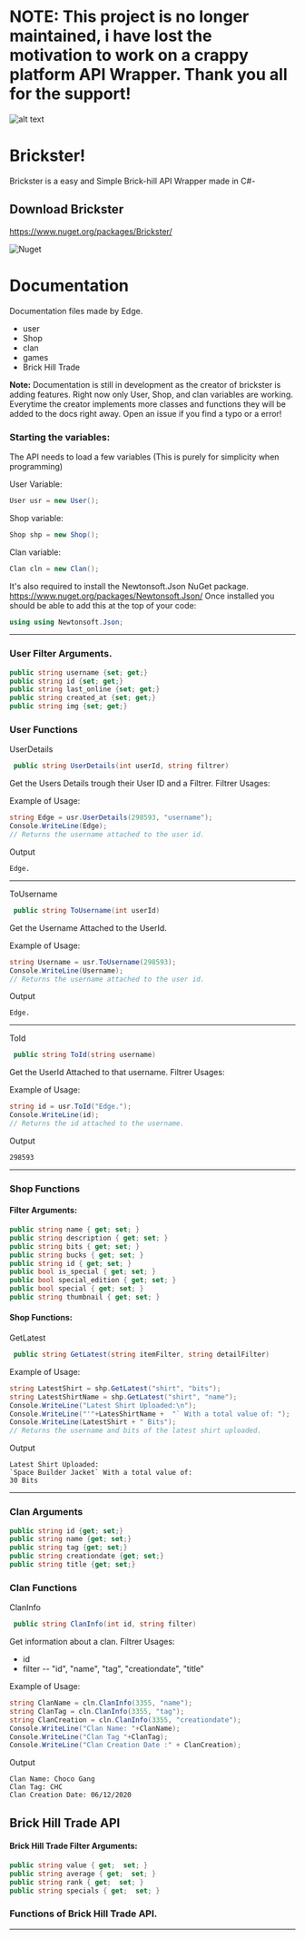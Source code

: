 # NOTE: This project is no longer maintained, i have lost the motivation to work on a crappy platform API Wrapper. Thank you all for the support!

![alt text](https://media.discordapp.net/attachments/719985228805832744/721704602600210501/unknown.png)


# Brickster!

Brickster is a easy and Simple Brick-hill API Wrapper made in C#-

## Download Brickster

https://www.nuget.org/packages/Brickster/

![Nuget](https://img.shields.io/nuget/dt/Brickster?color=%23ff&label=Downloads&logo=C&logoColor=%23fff&style=plastic)


# Documentation

Documentation files made by Edge.

 - user
 - Shop
 - clan
 - games
 - Brick Hill Trade

**Note:** Documentation is still in development as the creator of brickster is adding features. Right now only User, Shop, and clan variables are working. Everytime the creator implements more classes and functions they will be added to the docs right away. Open an issue if you find a typo or a error!
### Starting the variables:

The API needs to load a few variables (This is purely for simplicity when programming)

User Variable:
```csharp
User usr = new User();
```
Shop variable:
```csharp
Shop shp = new Shop();
```
Clan variable:
```csharp
Clan cln = new Clan();
```

It's also required to install the Newtonsoft.Json NuGet package.
https://www.nuget.org/packages/Newtonsoft.Json/
Once installed you should be able to add this at the top of your code:
```csharp
using using Newtonsoft.Json;
```

---
### User Filter Arguments.
```csharp
public string username {set; get;}
public string id {set; get;}
public string last_online {set; get;}
public string created_at {set; get;}
public string img {set; get;}
```
### User Functions

UserDetails
  ```csharp
   public string UserDetails(int userId, string filtrer)
   ```
Get the Users Details trough their User ID and a Filtrer.
Filtrer Usages:

Example of Usage:

```csharp
string Edge = usr.UserDetails(298593, "username");
Console.WriteLine(Edge);
// Returns the username attached to the user id.
```
Output

`Edge.`

---

ToUsername 
  ```csharp
   public string ToUsername(int userId)
   ```
Get the Username Attached to the UserId.

Example of Usage:

```csharp
string Username = usr.ToUsername(298593);
Console.WriteLine(Username);
// Returns the username attached to the user id.
```
Output

`Edge.`

---

ToId 
  ```csharp
   public string ToId(string username)
   ```
Get the UserId Attached to that username.
Filtrer Usages:



Example of Usage:

```csharp
string id = usr.ToId("Edge.");
Console.WriteLine(id);
// Returns the id attached to the username.
```
Output

`298593`

---
### Shop Functions
#### Filter Arguments:
```csharp
public string name { get; set; }
public string description { get; set; } 
public string bits { get; set; }
public string bucks { get; set; }  
public string id { get; set; }
public bool is_special { get; set; }
public bool special_edition { get; set; } 
public bool special { get; set; } 
public string thumbnail { get; set; }

```
#### Shop Functions: 
GetLatest
  ```csharp
   public string GetLatest(string itemFilter, string detailFilter)
   ```


Example of Usage:

```csharp
string LatestShirt = shp.GetLatest("shirt", "bits");
string LatestShirtName = shp.GetLatest("shirt", "name");
Console.WriteLine("Latest Shirt Uploaded:\n");
Console.WriteLine("'"+LatesShirtName +  "` With a total value of: ");
Console.WriteLine(LatestShirt + " Bits");
// Returns the username and bits of the latest shirt uploaded.
```
Output

```
Latest Shirt Uploaded:
`Space Builder Jacket` With a total value of:
30 Bits
```
---
### Clan Arguments
```csharp
public string id {get; set;}
public string name {get; set;}
public string tag {get; set;}
public string creationdate {get; set;}
public string title {get; set;}
```
### Clan Functions
ClanInfo
  ```csharp
   public string ClanInfo(int id, string filter)
   ```
Get information about a clan.
Filtrer Usages:

 - id 
 - filter -- "id", "name", "tag", "creationdate", "title"


Example of Usage:

```csharp
string ClanName = cln.ClanInfo(3355, "name");
string ClanTag = cln.ClanInfo(3355, "tag");
string ClanCreation = cln.ClanInfo(3355, "creationdate");
Console.WriteLine("Clan Name: "+ClanName);
Console.WriteLine("Clan Tag "+ClanTag);
Console.WriteLine("Clan Creation Date :" + ClanCreation);
```
Output

```
Clan Name: Choco Gang
Clan Tag: CHC
Clan Creation Date: 06/12/2020
```
## Brick Hill Trade API
#### Brick Hill Trade Filter Arguments:
```csharp
public string value { get;  set; } 
public string average { get;  set; } 
public string rank { get;  set; } 
public string specials { get;  set; }
```
### Functions of Brick Hill Trade API.
----
